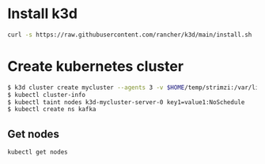 
# Install k3d

```bash
curl -s https://raw.githubusercontent.com/rancher/k3d/main/install.sh | bash
```

# Create kubernetes cluster

```bash
$ k3d cluster create mycluster --agents 3 -v $HOME/temp/strimzi:/var/lib/rancher/k3s/storage@all 
$ kubectl cluster-info
$ kubectl taint nodes k3d-mycluster-server-0 key1=value1:NoSchedule
$ kubectl create ns kafka
```

## Get nodes

```bash
kubectl get nodes
```
